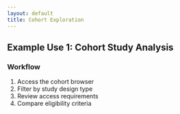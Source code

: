 ```yaml
---
layout: default
title: Cohort Exploration
---
```


## Example Use 1: Cohort Study Analysis

### Workflow
1. Access the cohort browser
2. Filter by study design type
3. Review access requirements
4. Compare eligibility criteria


